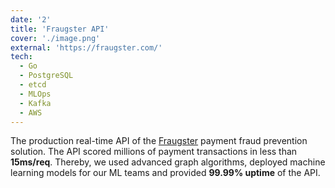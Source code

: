 ```yaml
---
date: '2'
title: 'Fraugster API'
cover: './image.png'
external: 'https://fraugster.com/'
tech:
  - Go
  - PostgreSQL
  - etcd
  - MLOps
  - Kafka
  - AWS
---
```


The production real-time API of the [Fraugster](https://fraugster.com) payment fraud prevention solution. The API scored millions of payment transactions in less than <b>15ms/req</b>. Thereby, we used advanced graph algorithms, deployed machine learning models for our ML teams and provided <b>99.99% uptime</b> of the API.
